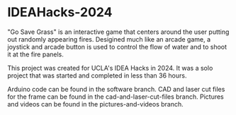 # IDEAHacks-2024
"Go Save Grass" is an interactive game that centers around the user putting out randomly appearing fires. Desigined much like an arcade game, a joystick and arcade button is used to control the flow of water and to shoot it at the fire panels.

This project was created for UCLA's IDEA Hacks in 2024. It was a solo project that was started and completed in less than 36 hours.

Arduino code can be found in the software branch.
CAD and laser cut files for the frame can be found in the cad-and-laser-cut-files branch.
Pictures and videos can be found in the pictures-and-videos branch.
